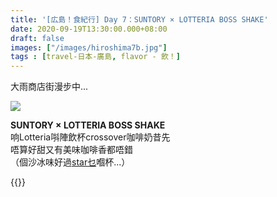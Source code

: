 ```yaml
---
title: '[広島！食紀行] Day 7：SUNTORY × LOTTERIA BOSS SHAKE'
date: 2020-09-19T13:30:00.000+08:00
draft: false
images: ["/images/hiroshima7b.jpg"]
tags : [travel-日本-廣島, flavor - 飲！]
---
```

   
大雨商店街漫步中...    

![](/images/hiroshima7b.jpg)

**SUNTORY × LOTTERIA BOSS SHAKE**  
响Lotteria唞陣飲杯crossover咖啡奶昔先  
唔算好甜又有美味咖啡香都唔錯   
（個沙冰味好過[star乜](https://hidie.net/starbuckstriple/)嗰杯...）

  
{{<hiroshima>}}
